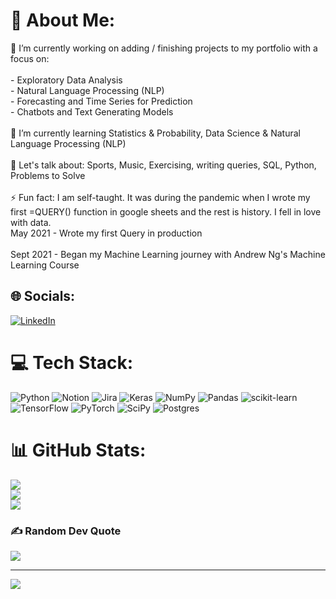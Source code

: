 # 💫 About Me:
🔭 I’m currently working on adding / finishing projects to my portfolio with a focus on:<br><br> - Exploratory Data Analysis <br> - Natural Language Processing (NLP)<br> - Forecasting and Time Series for Prediction<br> - Chatbots and Text Generating Models<br><br>🌱 I’m currently learning Statistics & Probability, Data Science & Natural Language Processing (NLP)<br><br>💬 Let's talk about: Sports, Music, Exercising, writing queries, SQL, Python, Problems to Solve<br><br>⚡ Fun fact: I am self-taught. It was during the pandemic when I wrote my first =QUERY() function in google sheets and the rest is history. I fell in love with data.
<br> May 2021 - Wrote my first Query in production <br>
<br> Sept 2021 - Began my Machine Learning journey with Andrew Ng's Machine Learning Course <br>


## 🌐 Socials:
[![LinkedIn](https://img.shields.io/badge/LinkedIn-%230077B5.svg?logo=linkedin&logoColor=white)](https://linkedin.com/in/https://www.linkedin.com/in/diego-chacon-02a86170/) 

# 💻 Tech Stack:
![Python](https://img.shields.io/badge/python-3670A0?style=for-the-badge&logo=python&logoColor=ffdd54) ![Notion](https://img.shields.io/badge/Notion-%23000000.svg?style=for-the-badge&logo=notion&logoColor=white) ![Jira](https://img.shields.io/badge/jira-%230A0FFF.svg?style=for-the-badge&logo=jira&logoColor=white) ![Keras](https://img.shields.io/badge/Keras-%23D00000.svg?style=for-the-badge&logo=Keras&logoColor=white) ![NumPy](https://img.shields.io/badge/numpy-%23013243.svg?style=for-the-badge&logo=numpy&logoColor=white) ![Pandas](https://img.shields.io/badge/pandas-%23150458.svg?style=for-the-badge&logo=pandas&logoColor=white) ![scikit-learn](https://img.shields.io/badge/scikit--learn-%23F7931E.svg?style=for-the-badge&logo=scikit-learn&logoColor=white) ![TensorFlow](https://img.shields.io/badge/TensorFlow-%23FF6F00.svg?style=for-the-badge&logo=TensorFlow&logoColor=white) ![PyTorch](https://img.shields.io/badge/PyTorch-%23EE4C2C.svg?style=for-the-badge&logo=PyTorch&logoColor=white) ![SciPy](https://img.shields.io/badge/SciPy-%230C55A5.svg?style=for-the-badge&logo=scipy&logoColor=%white) ![Postgres](https://img.shields.io/badge/postgres-%23316192.svg?style=for-the-badge&logo=postgresql&logoColor=white)
# 📊 GitHub Stats:
![](https://github-readme-stats.vercel.app/api?username=diego-chacon16&theme=tokyonight&hide_border=true&include_all_commits=false&count_private=true)<br/>
![](https://github-readme-streak-stats.herokuapp.com/?user=diego-chacon16&theme=tokyonight&hide_border=true)<br/>
![](https://github-readme-stats.vercel.app/api/top-langs/?username=diego-chacon16&theme=tokyonight&hide_border=true&include_all_commits=false&count_private=true&layout=compact)

### ✍️ Random Dev Quote
![](https://quotes-github-readme.vercel.app/api?type=horizontal&theme=radical)

---
[![](https://visitcount.itsvg.in/api?id=diego-chacon16&icon=8&color=0)](https://visitcount.itsvg.in)
